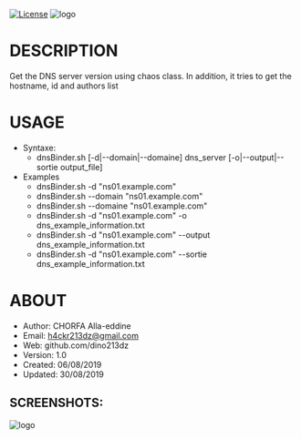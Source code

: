 [![License](https://img.shields.io/badge/license-GPLv2-green.svg)](https://github.com/dino213dz)
![logo](https://avatars2.githubusercontent.com/u/34544107 "dnsBinder by dino213dz")

# DESCRIPTION 
Get the DNS server version using chaos class.
In addition, it tries to get the hostname, id and authors list

# USAGE
- Syntaxe:
   - dnsBinder.sh [-d|--domain|--domaine] dns_server [-o|--output|--sortie output_file]
- Examples
   - dnsBinder.sh -d "ns01.example.com"
   - dnsBinder.sh --domain "ns01.example.com"
   - dnsBinder.sh --domaine "ns01.example.com"
   - dnsBinder.sh -d "ns01.example.com" -o dns_example_information.txt
   - dnsBinder.sh -d "ns01.example.com" --output dns_example_information.txt
   - dnsBinder.sh -d "ns01.example.com" --sortie dns_example_information.txt

# ABOUT
- Author: CHORFA Alla-eddine
- Email: h4ckr213dz@gmail.com
- Web: github.com/dino213dz
- Version: 1.0
- Created: 06/08/2019
- Updated: 30/08/2019

## SCREENSHOTS:
![logo](http://dino213dz.online.fr/img/screenshot/dnsBinder_0.9Beta_screenshot.jpg "dnsBinde.sh 1.0")
